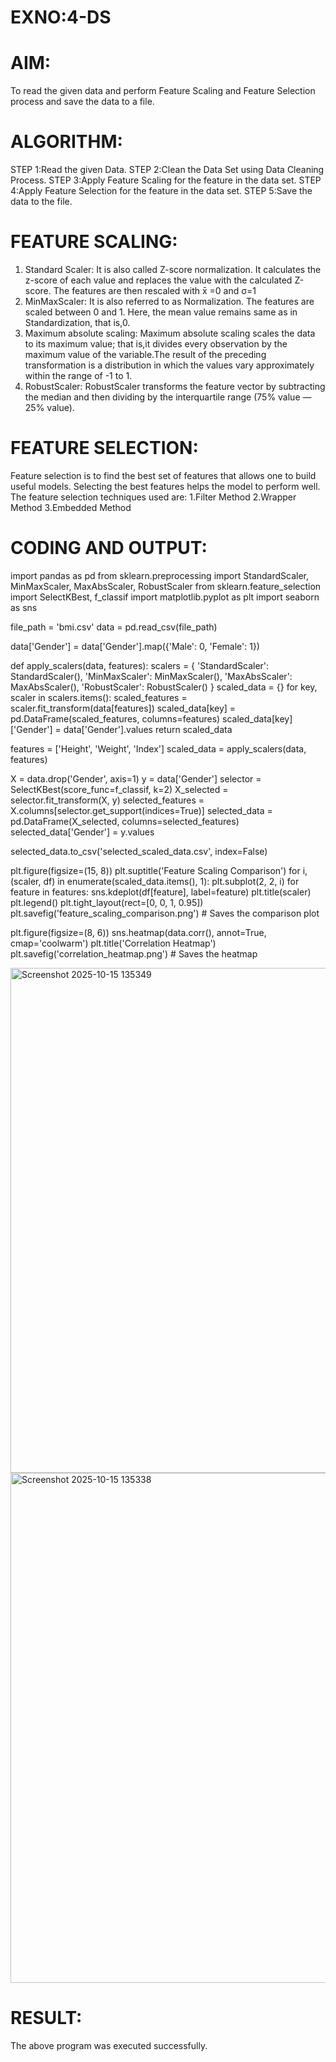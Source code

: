# EXNO:4-DS
# AIM:
To read the given data and perform Feature Scaling and Feature Selection process and save the
data to a file.

# ALGORITHM:
STEP 1:Read the given Data.
STEP 2:Clean the Data Set using Data Cleaning Process.
STEP 3:Apply Feature Scaling for the feature in the data set.
STEP 4:Apply Feature Selection for the feature in the data set.
STEP 5:Save the data to the file.

# FEATURE SCALING:
1. Standard Scaler: It is also called Z-score normalization. It calculates the z-score of each value and replaces the value with the calculated Z-score. The features are then rescaled with x̄ =0 and σ=1
2. MinMaxScaler: It is also referred to as Normalization. The features are scaled between 0 and 1. Here, the mean value remains same as in Standardization, that is,0.
3. Maximum absolute scaling: Maximum absolute scaling scales the data to its maximum value; that is,it divides every observation by the maximum value of the variable.The result of the preceding transformation is a distribution in which the values vary approximately within the range of -1 to 1.
4. RobustScaler: RobustScaler transforms the feature vector by subtracting the median and then dividing by the interquartile range (75% value — 25% value).

# FEATURE SELECTION:
Feature selection is to find the best set of features that allows one to build useful models. Selecting the best features helps the model to perform well.
The feature selection techniques used are:
1.Filter Method
2.Wrapper Method
3.Embedded Method

# CODING AND OUTPUT:

import pandas as pd
from sklearn.preprocessing import StandardScaler, MinMaxScaler, MaxAbsScaler, RobustScaler
from sklearn.feature_selection import SelectKBest, f_classif
import matplotlib.pyplot as plt
import seaborn as sns

file_path = 'bmi.csv'
data = pd.read_csv(file_path)


data['Gender'] = data['Gender'].map({'Male': 0, 'Female': 1})


def apply_scalers(data, features):
    scalers = {
        'StandardScaler': StandardScaler(),
        'MinMaxScaler': MinMaxScaler(),
        'MaxAbsScaler': MaxAbsScaler(),
        'RobustScaler': RobustScaler()
    }
    scaled_data = {}
    for key, scaler in scalers.items():
        scaled_features = scaler.fit_transform(data[features])
        scaled_data[key] = pd.DataFrame(scaled_features, columns=features)
        scaled_data[key]['Gender'] = data['Gender'].values
    return scaled_data

features = ['Height', 'Weight', 'Index']
scaled_data = apply_scalers(data, features)


X = data.drop('Gender', axis=1)
y = data['Gender']
selector = SelectKBest(score_func=f_classif, k=2)
X_selected = selector.fit_transform(X, y)
selected_features = X.columns[selector.get_support(indices=True)]
selected_data = pd.DataFrame(X_selected, columns=selected_features)
selected_data['Gender'] = y.values

selected_data.to_csv('selected_scaled_data.csv', index=False)

plt.figure(figsize=(15, 8))
plt.suptitle('Feature Scaling Comparison')
for i, (scaler, df) in enumerate(scaled_data.items(), 1):
    plt.subplot(2, 2, i)
    for feature in features:
        sns.kdeplot(df[feature], label=feature)
    plt.title(scaler)
    plt.legend()
plt.tight_layout(rect=[0, 0, 1, 0.95])
plt.savefig('feature_scaling_comparison.png')  # Saves the comparison plot


plt.figure(figsize=(8, 6))
sns.heatmap(data.corr(), annot=True, cmap='coolwarm')
plt.title('Correlation Heatmap')
plt.savefig('correlation_heatmap.png')  # Saves the heatmap

<img width="1546" height="808" alt="Screenshot 2025-10-15 135349" src="https://github.com/user-attachments/assets/456ecc0e-29df-4b91-a6ef-5930c84c8628" />
<img width="991" height="816" alt="Screenshot 2025-10-15 135338" src="https://github.com/user-attachments/assets/f2b6c959-db61-495d-8152-969b859338a0" />

# RESULT:
  The above program was executed successfully.
